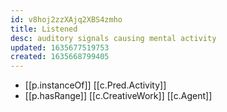 ```yaml
---
id: v8hoj2zzXAjq2XBS4zmho
title: Listened
desc: auditory signals causing mental activity
updated: 1635677519753
created: 1635668799405
---
```





- [[p.instanceOf]] [[c.Pred.Activity]]
- [[p.hasRange]] [[c.CreativeWork]] [[c.Agent]]

